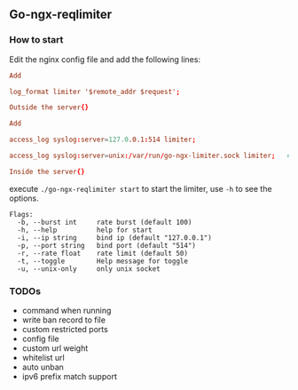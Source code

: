## Go-ngx-reqlimiter

### How to start

Edit the nginx config file and add the following lines:

```conf
Add 

log_format limiter '$remote_addr $request'; 

Outside the server{}

Add

access_log syslog:server=127.0.0.1:514 limiter;

access_log syslog:server=unix:/var/run/go-ngx-limiter.sock limiter;   #or use the unix socket in the working directory

Inside the server{}
```

execute `./go-ngx-reqlimiter start` to start the limiter, use `-h` to see the options.

```
Flags:
  -b, --burst int     rate burst (default 100)
  -h, --help          help for start
  -i, --ip string     bind ip (default "127.0.0.1")
  -p, --port string   bind port (default "514")
  -r, --rate float    rate limit (default 50)
  -t, --toggle        Help message for toggle
  -u, --unix-only     only unix socket
``` 

### TODOs

- command when running
- write ban record to file
- custom restricted ports
- config file
- custom url weight
- whitelist url
- auto unban
- ipv6 prefix match support
